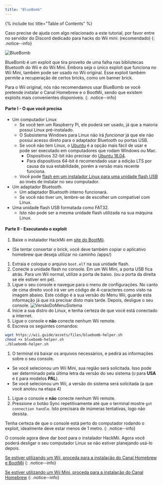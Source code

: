 ```yaml
---
title: "BlueBomb"
---
```


{% include toc title="Table of Contents" %}

Caso precise de ajuda com algo relacionado a este tutorial, por favor entre no servidor do Discord dedicado para hacks do Wii mini:[](https://discord.gg/6ryxnkS) (recomendado)
{: .notice--info}

![BlueBomb](/images/bluebomb.png)

BlueBomb é um exploit que tira proveito de uma falha nas bibliotecas Bluetooth do Wii e do Wii Mini. Embora seja o único exploit que funciona no Wii Mini, também pode ser usado no Wii original. Esse exploit também permite a recuperação de certos bricks, como um banner brick.

Para o Wii original, nós não recomendamos usar BlueBomb se você pretende instalar o Canal Homebrew e o BootMii, sendo que existem exploits mais convenientes disponíveis.
{: .notice--info}

#### Parte I - O que você precisa
- Um computador Linux
  - Se você tem um Raspberry Pi, ele poderá ser usado, já que a maioria possui Linux pré-instalado.
  - O Subsistema Windows para Linux não irá *funcionar* já que ele não possui acesso direto para o adaptador Bluetooth ou portas USB.
  - Se você não tem Linux, o [Ubuntu](https://ubuntu.com/download/desktop) é a opção mais fácil de usar e pode ser executado em computadores que rodam Windows ou Mac.
    - Dispositivos 32-bit irão precisar do [Ubuntu 16.04](http://releases.ubuntu.com/16.04/).
    - Para dispositivos 64-bit é recomendado usar a edição LTS por causa da sua estabilidade, porém a versão mais recente funciona.
  - Você pode [flash em um instalador Linux para uma unidade flash USB](https://ubuntu.com/tutorials/tutorial-create-a-usb-stick-on-windows#1-overview) ao invés de instalar no seu computador.
- Um adaptador Bluetooth.
  - Um adaptador Bluetooth interno funcionará.
  - Se você não tiver um, lembre-se de escolher um compatível com Linux.
- Uma unidade flash USB formatada como FAT32.
  - Isto não pode ser a mesma unidade flash utilizada na sua máquina Linux.

#### Parte II - Executando o exploit
1. Baixe o instalador HackMii em [ site do BootMii](https://bootmii.org/download/).
- (Se tentar consertar o brick, você deve também copiar o aplicativo homebrew que deseja utilizar no caminho /apps/)
1. Extraia e coloque o arquivo `boot.elf` na sua unidade flash.
1. Conecte a unidade flash no console. Em um Wii Mini, a porta USB fica atrás. Para um Wii normal, utilize a porta de baixo. (ou a porta da direita se ele estiver em pé).
1. Ligue o seu console e navegue para o menu de configurações. No canto de cima direito você irá ver um código de 4-caracteres como visto na imagem abaixo. Este código é a sua versão do Menu Wii, guarde esta informação já que irá precisar disto mais tarde. Depois, desligue o seu console. ![VersãoDoMenuSistema](/images/Wii/SystemMenuVersion.png)
1. Inicie a sua distro do Linux, e tenha certeza de que você está conectado a internet.
1. Ligue o console e **não** conecte nenhum Wii remote.
1. Escreva os seguintes comandos:
```bash
wget https://wii.guide/assets/files/bluebomb-helper.sh
chmod +x bluebomb-helper.sh
./bluebomb-helper.sh
```
1. O terminal irá baixar os arquivos necessários, e pedirá as informações sobre o seu console.
  - Se você selecionou um Wii Mini, sua região será solicitada. Isso pode ser determinado pela última letra da versão do seu sistema (`U` para **USA** e `E` para modelos **PAL**).
  - Se você selecionou um Wii, a versão do sistema será solicitada (a que você anotou na etapa 4)
1. Ligue o console e **não** conecte nenhum Wii remote.
1. Pressione o botão Sync repetitivamente até que o terminal mostre `got connection handle`. Isto precisara de inúmeras tentativas, logo não desista.

Tenha certeza de que o console está perto do computador rodando o exploit, idealmente deve estar menos de 1 metro.
{: .notice--info}

O console agora deve dar boot para o instalador HackMii. Agora você poderá desligar o seu computador Linux se não estiver planejando usá-lo depois.

[Se estiver utilizando um Wii, proceda para a instalação do Canal Homebrew e BootMii](hbc)
{: .notice--info}

[Se estiver utilizando um Wii Mini, proceda para a instalação do Canal Homebrew](hbc-mini)
{: .notice--info}
